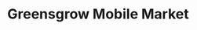 ---
title: "Greensgrow Mobile Market"
url: /philadelphia/greensgrow-mobile-market-north-broad-street/
shop: Hofladen
---